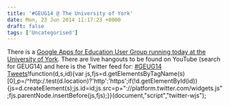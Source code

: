 ```yaml
---
title: '#GEUG14 @ The University of York'
date: Mon, 23 Jun 2014 11:17:23 +0000
draft: false
tags: ['Uncategorised']
---
```


There is a [Google Apps for Education User Group running today at the University of York](http://geug14.york.ac.uk/ "GEUG14 "). There are live hangouts to be found on YouTube (search for GEUG14) and here is the Twitter feed for: [#GEUG14 Tweets](https://twitter.com/hashtag/GEUG14)!function(d,s,id){var js,fjs=d.getElementsByTagName(s)\[0\],p=/^http:/.test(d.location)?'http':'https';if(!d.getElementById(id)){js=d.createElement(s);js.id=id;js.src=p+"://platform.twitter.com/widgets.js";fjs.parentNode.insertBefore(js,fjs);}}(document,"script","twitter-wjs");
